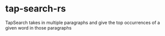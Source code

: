 # tap-search-rs
TapSearch takes in multiple paragraphs and give the top occurrences of a given word in those paragraphs
